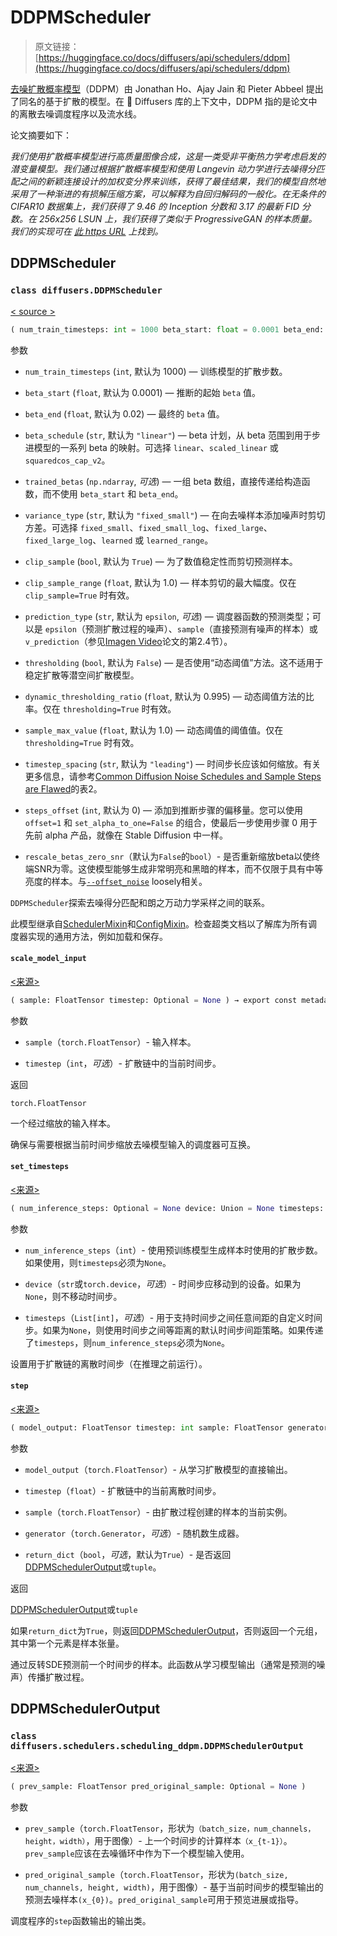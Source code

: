 # DDPMScheduler

> 原文链接：[https://huggingface.co/docs/diffusers/api/schedulers/ddpm](https://huggingface.co/docs/diffusers/api/schedulers/ddpm)

[去噪扩散概率模型](https://huggingface.co/papers/2006.11239)（DDPM）由 Jonathan Ho、Ajay Jain 和 Pieter Abbeel 提出了同名的基于扩散的模型。在 🤗 Diffusers 库的上下文中，DDPM 指的是论文中的离散去噪调度程序以及流水线。

论文摘要如下：

*我们使用扩散概率模型进行高质量图像合成，这是一类受非平衡热力学考虑启发的潜变量模型。我们通过根据扩散概率模型和使用 Langevin 动力学进行去噪得分匹配之间的新颖连接设计的加权变分界来训练，获得了最佳结果，我们的模型自然地采用了一种渐进的有损解压缩方案，可以解释为自回归解码的一般化。在无条件的 CIFAR10 数据集上，我们获得了 9.46 的 Inception 分数和 3.17 的最新 FID 分数。在 256x256 LSUN 上，我们获得了类似于 ProgressiveGAN 的样本质量。我们的实现可在 [此 https URL](https://github.com/hojonathanho/diffusion) 上找到。*

## DDPMScheduler

### `class diffusers.DDPMScheduler`

[< source >](https://github.com/huggingface/diffusers/blob/v0.26.3/src/diffusers/schedulers/scheduling_ddpm.py#L129)

```py
( num_train_timesteps: int = 1000 beta_start: float = 0.0001 beta_end: float = 0.02 beta_schedule: str = 'linear' trained_betas: Union = None variance_type: str = 'fixed_small' clip_sample: bool = True prediction_type: str = 'epsilon' thresholding: bool = False dynamic_thresholding_ratio: float = 0.995 clip_sample_range: float = 1.0 sample_max_value: float = 1.0 timestep_spacing: str = 'leading' steps_offset: int = 0 rescale_betas_zero_snr: int = False )
```

参数

+   `num_train_timesteps` (`int`, 默认为 1000) — 训练模型的扩散步数。

+   `beta_start` (`float`, 默认为 0.0001) — 推断的起始 `beta` 值。

+   `beta_end` (`float`, 默认为 0.02) — 最终的 `beta` 值。

+   `beta_schedule` (`str`, 默认为 `"linear"`) — beta 计划，从 beta 范围到用于步进模型的一系列 beta 的映射。可选择 `linear`、`scaled_linear` 或 `squaredcos_cap_v2`。

+   `trained_betas` (`np.ndarray`, *可选*) — 一组 beta 数组，直接传递给构造函数，而不使用 `beta_start` 和 `beta_end`。

+   `variance_type` (`str`, 默认为 `"fixed_small"`) — 在向去噪样本添加噪声时剪切方差。可选择 `fixed_small`、`fixed_small_log`、`fixed_large`、`fixed_large_log`、`learned` 或 `learned_range`。

+   `clip_sample` (`bool`, 默认为 `True`) — 为了数值稳定性而剪切预测样本。

+   `clip_sample_range` (`float`, 默认为 1.0) — 样本剪切的最大幅度。仅在 `clip_sample=True` 时有效。

+   `prediction_type` (`str`, 默认为 `epsilon`, *可选*) — 调度器函数的预测类型；可以是 `epsilon`（预测扩散过程的噪声）、`sample`（直接预测有噪声的样本）或 `v_prediction`（参见[Imagen Video](https://imagen.research.google/video/paper.pdf)论文的第2.4节）。

+   `thresholding` (`bool`, 默认为 `False`) — 是否使用“动态阈值”方法。这不适用于稳定扩散等潜空间扩散模型。

+   `dynamic_thresholding_ratio` (`float`, 默认为 0.995) — 动态阈值方法的比率。仅在 `thresholding=True` 时有效。

+   `sample_max_value` (`float`, 默认为 1.0) — 动态阈值的阈值值。仅在 `thresholding=True` 时有效。

+   `timestep_spacing` (`str`, 默认为 `"leading"`) — 时间步长应该如何缩放。有关更多信息，请参考[Common Diffusion Noise Schedules and Sample Steps are Flawed](https://huggingface.co/papers/2305.08891)的表2。

+   `steps_offset` (`int`, 默认为 0) — 添加到推断步骤的偏移量。您可以使用 `offset=1` 和 `set_alpha_to_one=False` 的组合，使最后一步使用步骤 0 用于先前 alpha 产品，就像在 Stable Diffusion 中一样。

+   `rescale_betas_zero_snr`（默认为`False`的`bool`）- 是否重新缩放beta以使终端SNR为零。这使模型能够生成非常明亮和黑暗的样本，而不仅限于具有中等亮度的样本。与[`--offset_noise`](https://github.com/huggingface/diffusers/blob/74fd735eb073eb1d774b1ab4154a0876eb82f055/examples/dreambooth/train_dreambooth.py#L506) loosely相关。

`DDPMScheduler`探索去噪得分匹配和朗之万动力学采样之间的联系。

此模型继承自[SchedulerMixin](/docs/diffusers/v0.26.3/en/api/schedulers/overview#diffusers.SchedulerMixin)和[ConfigMixin](/docs/diffusers/v0.26.3/en/api/configuration#diffusers.ConfigMixin)。检查超类文档以了解库为所有调度器实现的通用方法，例如加载和保存。

#### `scale_model_input`

[<来源>](https://github.com/huggingface/diffusers/blob/v0.26.3/src/diffusers/schedulers/scheduling_ddpm.py#L236)

```py
( sample: FloatTensor timestep: Optional = None ) → export const metadata = 'undefined';torch.FloatTensor
```

参数

+   `sample`（`torch.FloatTensor`）- 输入样本。

+   `timestep`（`int`，*可选*）- 扩散链中的当前时间步。

返回

`torch.FloatTensor`

一个经过缩放的输入样本。

确保与需要根据当前时间步缩放去噪模型输入的调度器可互换。

#### `set_timesteps`

[<来源>](https://github.com/huggingface/diffusers/blob/v0.26.3/src/diffusers/schedulers/scheduling_ddpm.py#L253)

```py
( num_inference_steps: Optional = None device: Union = None timesteps: Optional = None )
```

参数

+   `num_inference_steps`（`int`）- 使用预训练模型生成样本时使用的扩散步数。如果使用，则`timesteps`必须为`None`。

+   `device`（`str`或`torch.device`，*可选*）- 时间步应移动到的设备。如果为`None`，则不移动时间步。

+   `timesteps`（`List[int]`，*可选*）- 用于支持时间步之间任意间距的自定义时间步。如果为`None`，则使用时间步之间等距离的默认时间步间距策略。如果传递了`timesteps`，则`num_inference_steps`必须为`None`。

设置用于扩散链的离散时间步（在推理之前运行）。

#### `step`

[<来源>](https://github.com/huggingface/diffusers/blob/v0.26.3/src/diffusers/schedulers/scheduling_ddpm.py#L401)

```py
( model_output: FloatTensor timestep: int sample: FloatTensor generator = None return_dict: bool = True ) → export const metadata = 'undefined';DDPMSchedulerOutput or tuple
```

参数

+   `model_output`（`torch.FloatTensor`）- 从学习扩散模型的直接输出。

+   `timestep`（`float`）- 扩散链中的当前离散时间步。

+   `sample`（`torch.FloatTensor`）- 由扩散过程创建的样本的当前实例。

+   `generator`（`torch.Generator`，*可选*）- 随机数生成器。

+   `return_dict`（`bool`，*可选*，默认为`True`）- 是否返回[DDPMSchedulerOutput](/docs/diffusers/v0.26.3/en/api/schedulers/ddpm#diffusers.schedulers.scheduling_ddpm.DDPMSchedulerOutput)或`tuple`。

返回

[DDPMSchedulerOutput](/docs/diffusers/v0.26.3/en/api/schedulers/ddpm#diffusers.schedulers.scheduling_ddpm.DDPMSchedulerOutput)或`tuple`

如果`return_dict`为`True`，则返回[DDPMSchedulerOutput](/docs/diffusers/v0.26.3/en/api/schedulers/ddpm#diffusers.schedulers.scheduling_ddpm.DDPMSchedulerOutput)，否则返回一个元组，其中第一个元素是样本张量。

通过反转SDE预测前一个时间步的样本。此函数从学习模型输出（通常是预测的噪声）传播扩散过程。

## DDPMSchedulerOutput

### `class diffusers.schedulers.scheduling_ddpm.DDPMSchedulerOutput`

[<来源>](https://github.com/huggingface/diffusers/blob/v0.26.3/src/diffusers/schedulers/scheduling_ddpm.py#L30)

```py
( prev_sample: FloatTensor pred_original_sample: Optional = None )
```

参数

+   `prev_sample`（`torch.FloatTensor`，形状为`（batch_size，num_channels，height，width）`，用于图像）- 上一个时间步的计算样本`（x_{t-1}）`。`prev_sample`应该在去噪循环中作为下一个模型输入使用。

+   `pred_original_sample`（`torch.FloatTensor`，形状为`(batch_size, num_channels, height, width)`，用于图像）- 基于当前时间步的模型输出的预测去噪样本`(x_{0})`。`pred_original_sample`可用于预览进展或指导。

调度程序的`step`函数输出的输出类。
